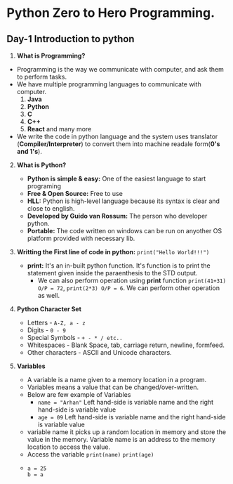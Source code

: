 # Python Zero to Hero Programming.

## Day-1 Introduction to python

1. **What is Programming?**
  - Programming is the way we communicate with computer, and ask them to perform tasks.
  - We have multiple programming languages to communicate with computer.
    1. **Java**
    2. **Python**
    3. **C**
    4. **C++**
    5. **React** and many more
  - We write the code in python language and the system uses translator (**Compiler/Interpreter**) to convert them into machine readale form(**0's and 1's**).

2. **What is Python?**
   - **Python is simple & easy:** One of the easiest language to start programing 
   - **Free & Open Source:** Free to use 
   - **HLL:** Python is high-level language because its syntax is clear and close to english.
   - **Developed by Guido van Rossum:** The person who developer python.
   - **Portable:** The code written on windows can be run on anyother OS platform provided with necessary lib.
  
3. **Writting the First line of code in python:** `print("Hello World!!!")`
   - **print:** It's an in-built python function. It's function is to print the statement given inside the paraenthesis to the STD output.
     - We can also perform operation using **print** function `print(41+31) O/P = 72`, `print(2*3) O/P = 6`. We can perform other operation as well.

4. **Python Character Set**
   - Letters - `A-Z, a - z`
   - Digits - `0 - 9`
   - Special Symbols - `+ - * / etc..`
   - Whitespaces - Blank Space, tab, carriage return, newline, formfeed.
   - Other characters - ASCII and Unicode characters.
  
5. **Variables**
   - A variable is a name given to a memory location in a program.
   - Variables means a value that can be changed/over-written.
   - Below are few example of Variables
     - `name = "Arhan"` Left hand-side is variable name and the right hand-side is variable value
     - `age = 09`         Left hand-side is variable name and the right hand-side is variable value
   - variable name it picks up a random location in memory and store the value in the memory. Variable name is an address to the memory location to access the value.
   - Access the variable `print(name)` `print(age)`
   - ```
     a = 25
     b = a
     ```
